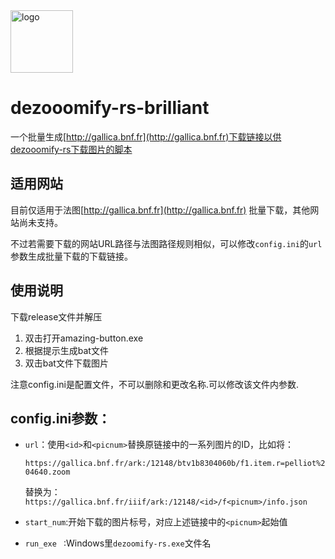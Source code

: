 
<div align="left">
    <a href="https://github.com/PrentissLiu/dezoomify-rs-brilliant"><img height="100px" alt="logo" src="icon.ico"/></a>
<div>



# dezooomify-rs-brilliant

一个批量生成[http://gallica.bnf.fr](http://gallica.bnf.fr)下载链接以供dezooomify-rs下载图片的脚本

## 适用网站

目前仅适用于法图[http://gallica.bnf.fr](http://gallica.bnf.fr) 批量下载，其他网站尚未支持。

不过若需要下载的网站URL路径与法图路径规则相似，可以修改`config.ini`的`url`参数生成批量下载的下载链接。


## 使用说明
下载release文件并解压

1. 双击打开amazing-button.exe
2. 根据提示生成bat文件
3. 双击bat文件下载图片

注意config.ini是配置文件，不可以删除和更改名称.可以修改该文件内参数.


## config.ini参数：

- `url`：使用`<id>`和`<picnum>`替换原链接中的一系列图片的ID，比如将：

	`https://gallica.bnf.fr/ark:/12148/btv1b8304060b/f1.item.r=pelliot%204640.zoom` 

	替换为：`https://gallica.bnf.fr/iiif/ark:/12148/<id>/f<picnum>/info.json`


- `start_num`:开始下载的图片标号，对应上述链接中的`<picnum>`起始值

- `run_exe ` :Windows里`dezoomify-rs.exe`文件名